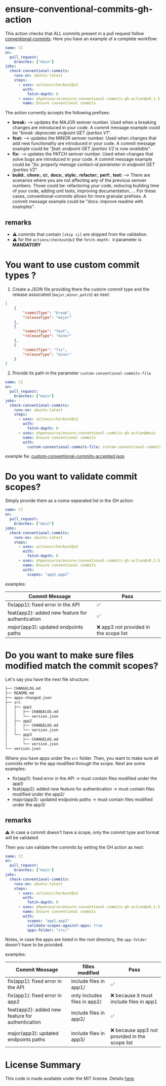 # ensure-conventional-commits-gh-action

This action checks that ALL commits present in a pull request follow [conventional-commits](https://www.conventionalcommits.org/en/v1.0.0/). Here you have an example of a complete workflow:

```yaml
name: CI
on:
  pull_request:
    branches: ["main"]
jobs:
  check-conventional-commits:
    runs-on: ubuntu-latest
    steps:
      - uses: actions/checkout@v2
        with:
          fetch-depth: 0
      - uses: ohpensource/ensure-conventional-commits-gh-action@v0.1.5
        name: Ensure conventional commits
```

The action currently accepts the following prefixes:

- **break:** --> updates the MAJOR semver number. Used when a breaking changes are introduced in your code. A commit message example could be "_break: deprecate endpoint GET /parties V1_".
- **feat:** --> updates the MINOR semver number. Used when changes that add new functionality are introduced in your code. A commit message example could be "_feat: endpoint GET /parties V2 is now available_".
- **fix:** --> updates the PATCH semver number. Used when changes that solve bugs are introduced in your code. A commit message example could be "_fix: properly manage contact-id parameter in endpoint GET /parties V2_".
- **build:**, **chore:**, **ci:**, **docs:**, **style:**, **refactor:**, **perf:**, **test:** --> There are scenarios where you are not affecting any of the previous semver numbers. Those could be: refactoring your code, reducing building time of your code, adding unit tests, improving documentation, ... For these cases, conventional-commits allows for more granular prefixes. A commit message example could be "docs: improve readme with examples".

## remarks

* :warning: commits that contain `[skip ci]` are skipped from the validation.
* :warning: for the `actions/checkout@v2` the `fetch-depth: 0` parameter is **MANDATORY**

# You want to use custom commit types ?

1. Create a JSON file providing there the custom commit type and the release associated (`major,minor,patch`) as next:

```json
[
    {
        "commitType": "break",
        "releaseType": "major"
    },
    {
        "commitType": "feat",
        "releaseType": "minor"
    },
    {
        "commitType": "fix",
        "releaseType": "minor"
    }
]
```

2. Provide its path in the parameter `custom-conventional-commits-file`

```yaml
name: CI
on:
  pull_request:
    branches: ["main"]
jobs:
  check-conventional-commits:
    runs-on: ubuntu-latest
    steps:
      - uses: actions/checkout@v2
        with:
          fetch-depth: 0
      - uses: ohpensource/ensure-conventional-commits-gh-action@main
        name: Ensure conventional commits
        with:
          custom-conventional-commits-file: custom-conventional-commits.json
```

example fie: [custom-conventional-commits-accepted.json](custom-conventional-commits-accepted.json)

# Do you want to validate commit scopes?

Simply provide them as a coma-separated list in the GH action:

```yaml
name: CI
on:
  pull_request:
    branches: ["main"]
jobs:
  check-conventional-commits:
    runs-on: ubuntu-latest
    steps:
      - uses: actions/checkout@v2
        with:
          fetch-depth: 0
      - uses: ohpensource/ensure-conventional-commits-gh-action@v0.1.5
        name: Ensure conventional commits
        with:
          scopes: "app1,app2"
```

examples:

| Commit Message                                   | Pass                                   |
| ------------------------------------------------ | -------------------------------------- |
| fix(app1): fixed error in the API                | ✅                                      |
| feat(app2): added new feature for authentication | ✅                                      |
| major(app3): updated endpoints paths             | ❌  app3 not provided in the scope list |

# Do you want to make sure files modified match the commit scopes?

Let's say you have the next file structure:

```bash
├── CHANGELOG.md
├── README.md
├── apps-changed.json
├── src
│   ├── app1
│   │   ├── CHANGELOG.md
│   │   └── version.json
│   ├── app2
│   │   ├── CHANGELOG.md
│   │   └── version.json
│   └── app3
│       ├── CHANGELOG.md
│       └── version.json
└── version.json
```
Where you have apps under the `src` folder. Then, you want to make sure all commits refer to the app modified through the scope. Next are some examples:

* fix(app1): fixed error in the API                   -> must contain files modified under the app1/
* feat(app2): added new feature for authentication    -> must contain files modified under the app2/
* major(app3): updated endpoints paths                -> must contain files modified under the app3/

## remarks
:warning: In case a commit doesn't have a scope, only the commit type and format will be validated

Then you can validate the commits by setting the GH action as next:

```yaml
name: CI
on:
  pull_request:
    branches: ["main"]
jobs:
  check-conventional-commits:
    runs-on: ubuntu-latest
    steps:
      - uses: actions/checkout@v2
        with:
          fetch-depth: 0
      - uses: ohpensource/ensure-conventional-commits-gh-action@v0.1.5
        name: Ensure conventional commits
        with:
          scopes: "app1,app2"
          validate-scopes-against-apps: true
          apps-folder: "src/"
```
Notes, in case the apps are listed in the root directory, the `app-folder` doesn't have to be provided.

examples:

| Commit Message                                   | filles modified              | Pass                                          |
| ------------------------------------------------ | ---------------------------- | --------------------------------------------- |
| fix(app1): fixed error in the API                | include files in app1/       | ✅                                             |
| fix(app1): fixed error in app2                   | only includes files in app2/ | ❌ because it must include files in app1       |
| feat(app2): added new feature for authentication | include files in app2/       | ✅                                             |
| major(app3): updated endpoints paths             | include files in app3/       | ❌ because app3 not provided in the scope list |

# License Summary

This code is made available under the MIT license. Details [here](LICENSE).
